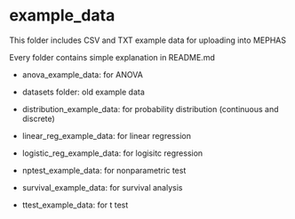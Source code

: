 # example_data

This folder includes CSV and TXT example data for uploading into MEPHAS

Every folder contains simple explanation in README.md

- anova_example_data: for ANOVA 

- datasets folder: old example data

- distribution_example_data: for probability distribution (continuous and discrete)

- linear_reg_example_data: for linear regression

- logistic_reg_example_data: for logisitc regression

- nptest_example_data: for nonparametric test

- survival_example_data: for survival analysis

- ttest_example_data: for t test


